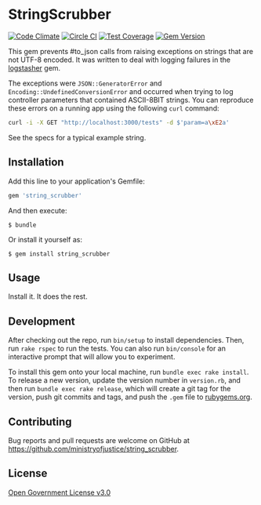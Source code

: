 # StringScrubber

[![Code
Climate](https://codeclimate.com/github/ministryofjustice/string_scrubber/badges/gpa.svg)](https://codeclimate.com/github/ministryofjustice/string_scrubber)
[![Circle
CI](https://circleci.com/gh/ministryofjustice/string_scrubber.svg?style=svg)](https://circleci.com/gh/ministryofjustice/string_scrubber)
[![Test
Coverage](https://codeclimate.com/github/ministryofjustice/string_scrubber/badges/coverage.svg)](https://codeclimate.com/github/ministryofjustice/string_scrubber/coverage)
[![Gem
Version](https://badge.fury.io/rb/string_scrubber.svg)](http://badge.fury.io/rb/string_scrubber)


This gem prevents #to_json calls from raising exceptions on strings that
are not UTF-8 encoded. It was written to deal with logging failures in the
[logstasher](https://github.com/shadabahmed/logstasher) gem.

The exceptions were `JSON::GeneratorError` and
`Encoding::UndefinedConversionError` and occurred when trying to log
controller parameters that contained ASCII-8BIT strings.  You can
reproduce these errors on a running app using the following `curl`
command:

```bash
curl -i -X GET "http://localhost:3000/tests" -d $'param=a\xE2a'
```

See the specs for a typical example string.

## Installation

Add this line to your application's Gemfile:

```ruby
gem 'string_scrubber'
```

And then execute:

    $ bundle

Or install it yourself as:

    $ gem install string_scrubber

## Usage

Install it.  It does the rest.

## Development

After checking out the repo, run `bin/setup` to install dependencies. Then, run `rake rspec` to run the tests. You can also run `bin/console` for an interactive prompt that will allow you to experiment.

To install this gem onto your local machine, run `bundle exec rake install`. To release a new version, update the version number in `version.rb`, and then run `bundle exec rake release`, which will create a git tag for the version, push git commits and tags, and push the `.gem` file to [rubygems.org](https://rubygems.org).

## Contributing

Bug reports and pull requests are welcome on GitHub at https://github.com/ministryofjustice/string_scrubber.

## License

[Open Government License v3.0](https://www.nationalarchives.gov.uk/doc/open-government-licence/version/3/)
